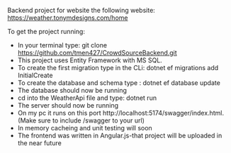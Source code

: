 Backend project for website the following website: https://weather.tonymdesigns.com/home <br>

To get the project running: <br>
- In your terminal type: git clone https://github.com/tmen427/CrowdSourceBackend.git
- This project uses Entity Framework with MS SQL.
- To create the first migration type in the CLi: dotnet ef migrations add InitialCreate
- To create the database and schema type : dotnet ef database update
- The database should now be running
- cd into the WeatherApi file and type: dotnet run 
- The server should now be running 
- On my pc it runs on this port http://localhost:5174/swagger/index.html. (Make sure to include /swagger to your url) <br>
- In memory cacheing and unit testing will soon
- The frontend was written in Angular.js-that project will be uploaded in the near future 
